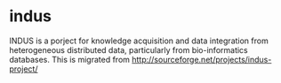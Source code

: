 indus
=====

INDUS is a porject for knowledge acquisition and data integration from heterogeneous distributed data, particularly from bio-informatics databases. This is migrated from http://sourceforge.net/projects/indus-project/